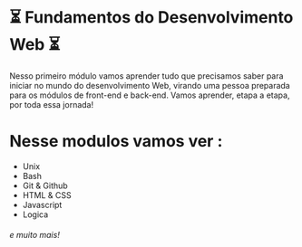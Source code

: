 # :hourglass_flowing_sand: Fundamentos do Desenvolvimento Web :hourglass_flowing_sand:
Nesso primeiro módulo vamos aprender tudo que precisamos saber para iniciar no mundo do desenvolvimento Web, virando uma pessoa preparada para os módulos de front-end e back-end. Vamos aprender, etapa a etapa, por toda essa jornada!

# Nesse modulos vamos ver :
- Unix
- Bash
- Git & Github
- HTML & CSS
- Javascript
- Logica

###### e muito mais!
